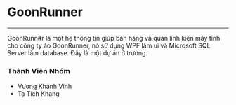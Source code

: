 # GoonRunner
------------
GoonRunn#r là một hệ thông tin giúp bán hàng và quản linh kiện máy tinh cho công ty ảo GoonRunner, nó sử dụng WPF làm ui và Microsoft SQL Server làm database.
Đây là một dự án ở trường.

### Thành Viên Nhóm
- Vương Khánh Vinh
- Tạ Tích Khang
